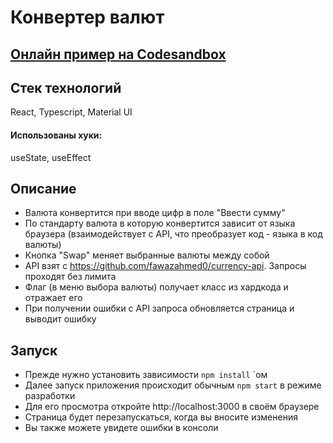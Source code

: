 # Конвертер валют

## [Онлайн пример на Codesandbox](https://codesandbox.io/s/github/GamaRayL/simple-currency-converter/?file=/src/App.tsx)

## Стек технологий

React, Typescript, Material UI

#### Использованы хуки:

useState, useEffect

## Описание

- Валюта конвертится при вводе цифр в поле "Ввести сумму"
- По стандарту валюта в которую конвертится зависит от языка браузера (взаимодействует с API, что преобразует код - языка в код валюты)
- Кнопка "Swap" меняет выбранные валюты между собой
- API взят с https://github.com/fawazahmed0/currency-api. Запросы проходят без лимита
- Флаг (в меню выбора валюты) получает класс из хардкода и отражает его
- При получении ошибки с API запроса обновляется страница и выводит ошибку

## Запуск

- Прежде нужно установить зависимости `npm install` `ом
- Далее запуск приложения происходит обычным `npm start` в режиме разработки
- Для его просмотра откройте http://localhost:3000 в своём браузере
- Страница будет перезапускаться, когда вы вносите изменения
- Вы также можете увидете ошибки в консоли


